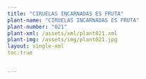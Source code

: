 ```yaml
---
title: "CIRUELAS INCARNADAS ES FRUTA"
plant-name: "CIRUELAS INCARNADAS ES FRUTA"
plant-number: "021"
plant-xml: /assets/xml/plant021.xml
plant-img: /assets/img/plant021.jpg
layout: single-xml
toc:true


---
```

